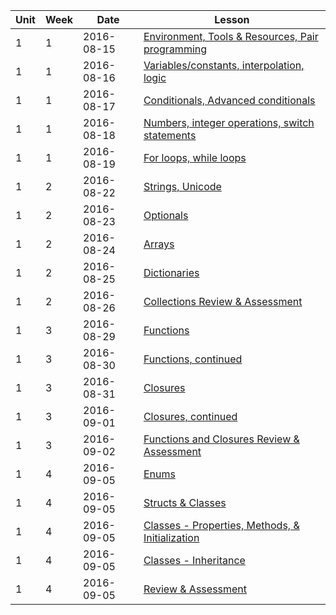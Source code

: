 | Unit|Week|Date|Lesson|
|--- |---| ---|---|
| 1|1|2016-08-15| [Environment, Tools & Resources, Pair programming](lessons/env-and-tools) |
| 1|1|2016-08-16| [Variables/constants, interpolation, logic](/lessons/variables-and-logic) |
| 1|1|2016-08-17| [Conditionals, Advanced conditionals](/lessons/conditionals) |
| 1|1|2016-08-18| [Numbers, integer operations, switch statements](/lessons/numbers-integerops-switch)|
| 1|1|2016-08-19| [For loops, while loops](/lessons/loops)|
| 1|2|2016-08-22| [Strings, Unicode](/lessons/strings)|
| 1|2|2016-08-23| [Optionals](/lessons/optionals)|
| 1|2|2016-08-24| [Arrays](/lessons/arrays)|
| 1|2|2016-08-25| [Dictionaries](/lessons/dictionaries)|
| 1|2|2016-08-26| [Collections Review & Assessment](/lessons/review-and-assessment-collections)|
| 1|3|2016-08-29| [Functions](/lessons/functions-one)|
| 1|3|2016-08-30| [Functions, continued](/lessons/functions-two)|
| 1|3|2016-08-31| [Closures](/lessons/closures-one)|
| 1|3|2016-09-01| [Closures, continued](/lessons/closures-two)|
| 1|3|2016-09-02| [Functions and Closures Review & Assessment](/lessons/review-and-assessment-functions-and-closures)
| 1|4|2016-09-05| [Enums](/lessons/enums)
| 1|4|2016-09-05| [Structs & Classes](/lessons/structs-and-classes)
| 1|4|2016-09-05| [Classes - Properties, Methods, & Initialization](/lessons/classes-one)
| 1|4|2016-09-05| [Classes - Inheritance](/lessons/classes-two)
| 1|4|2016-09-05| [Review & Assessment](/lessons/review-and-assessment-enums-structs-and-classes)












